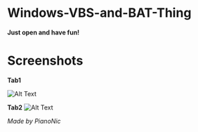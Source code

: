 # Windows-VBS-and-BAT-Thing
**Just open and have fun!**

# Screenshots

**Tab1**

![Alt Text](https://github.com/Pianonic/Windows-VBS-and-BAT-Thing/blob/main/Screenshots/1.png?raw=true) 

**Tab2**
![Alt Text](https://github.com/Pianonic/Windows-VBS-and-BAT-Thing/blob/main/Screenshots/1.png?raw=true) 

*Made by PianoNic*
